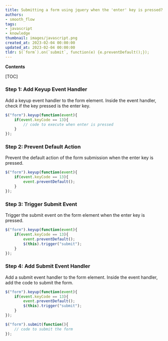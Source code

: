 ```yaml
---
title: Submitting a form using jquery when the 'enter' key is pressed?
authors:
- smooth_flow
tags:
- javascript
- knowledge
thumbnail: images/javascript.png
created_at: 2023-02-04 00:00:00
updated_at: 2023-02-04 00:00:00
tldr: $(`form`).on(`submit`, function(e) {e.preventDefault();});
---
```


**Contents**

[TOC]

### Step 1: Add Keyup Event Handler

Add a keyup event handler to the form element. Inside the event handler, check if the key pressed is the enter key.

```javascript
$("form").keyup(function(event){
    if(event.keyCode == 13){
        // code to execute when enter is pressed
    }
});
```

### Step 2: Prevent Default Action

Prevent the default action of the form submission when the enter key is pressed.

```javascript
$("form").keyup(function(event){
    if(event.keyCode == 13){
        event.preventDefault();
    }
});
```

### Step 3: Trigger Submit Event

Trigger the submit event on the form element when the enter key is pressed.

```javascript
$("form").keyup(function(event){
    if(event.keyCode == 13){
        event.preventDefault();
        $(this).trigger("submit");
    }
});
```

### Step 4: Add Submit Event Handler

Add a submit event handler to the form element. Inside the event handler, add the code to submit the form.

```javascript
$("form").keyup(function(event){
    if(event.keyCode == 13){
        event.preventDefault();
        $(this).trigger("submit");
    }
});

$("form").submit(function(){
    // code to submit the form
});
```

